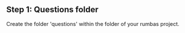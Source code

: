 ## Step 1: Questions folder

Create the folder 'questions' within the folder of your rumbas project.
